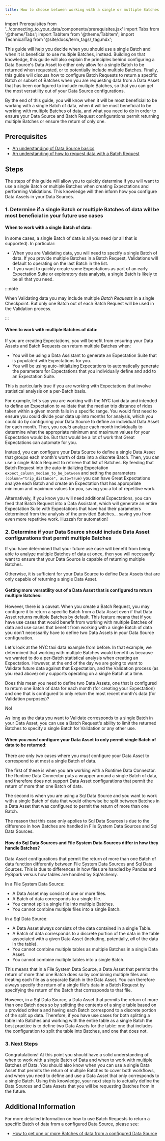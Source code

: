 ```yaml
---
title: How to choose between working with a single or multiple Batches of data
---
```

import Prerequisites from '../connecting_to_your_data/components/prerequisites.jsx'
import Tabs from '@theme/Tabs';
import TabItem from '@theme/TabItem';
import TechnicalTag from '@site/docs/term_tags/_tag.mdx';

This guide will help you decide when you should use a single Batch and when it is beneficial to use multiple Batches, instead.  Building on that knowledge, this guide will also explain the principles behind configuring a Data Source's Data Asset to either only allow for a single Batch to be returned when requested, or to potentially include multiple Batches.  Finally, this guide will discuss how to configure Batch Requests to return a specific Batch or subset of Batches when you are requesting data from a Data Asset that has been configured to include multiple Batches, so that you can get the most versatility out of your Data Source configurations.

By the end of this guide, you will know when it will be most beneficial to be working with a single Batch of data, when it will be most beneficial to be working with multiple Batches of data, and what you need to do in order to ensure your Data Source and Batch Request configurations permit returning multiple Batches or ensure the return of only one.

## Prerequisites

<Prerequisites>

- [An understanding of Data Source basics](../../terms/datasource.md)
- [An understanding of how to request data with a Batch Request](/docs/0.15.50/guides/connecting_to_your_data/how_to_get_one_or_more_batches_of_data_from_a_configured_datasource)

</Prerequisites>

## Steps

The steps of this guide will allow you to quickly determine if you will want to use a single Batch or multiple Batches when creating Expectations and performing Validations.  This knowledge will then inform how you configure Data Assets in your Data Sources.

### 1. Determine if a single Batch or multiple Batches of data will be most beneficial in your future use cases

#### When to work with a single Batch of data:

In some cases, a single Batch of data is all you need (or all that is supported).  In particular:
- When you are Validating data, you will need to specify a single Batch of data.  If you provide multiple Batches in a Batch Request, Validations will default to operating on the last Batch in the list.
- If you want to quickly create some Expectations as part of an early Expectation Suite or exploratory data analysis, a single Batch is likely to be all that you need.

:::note 

When Validating data you may include multiple *Batch Requests* in a single Checkpoint.  But only one Batch out of each Batch Request will be used in the Validation process.

:::

#### When to work with multiple Batches of data:

If you are creating Expectations, you will benefit from ensuring your Data Assets and Batch Requests can return multiple Batches when:
- You will be using a Data Assistant to generate an Expectation Suite that is populated with Expectations for you.
- You will be using auto-initializing Expectations to automatically generate the parameters for Expectations that you individually define and add to an Expectation Suite.

This is particularly true if you are working with Expectations that involve statistical analysis on a per-Batch basis.

For example, let's say you are working with the NYC taxi data and intended to define an Expectation to validate that the median trip distance of rides taken within a given month falls in a specific range. You would first need to ensure you could divide your data up into months for analysis, which you could do by configuring your Data Source to define an individual Data Asset for each month.  Then, you *could* analyze each month individually to determine what the appropriate minimum and maximum values for your Expectation would be.  But that would be a lot of work that Great Expectations can automate for you.

Instead, you can configure your Data Source to define a single Data Asset that groups each month's worth of data into a discrete Batch.  Then, you can use a single Batch Request to retrieve that list of Batches. By feeding that Batch Request into the auto-initializing Expectation `expect_column_median_to_be_between` and setting the parameters `(column="trip_distance", auto=True)` you can have Great Expectations analyze each Batch and create an Expectation that has appropriate minimum and maximum values for you, saving you a lot of repetitive work.

Alternatively, if you know you will need additional Expectations, you can feed that Batch Request into a Data Assistant, which will generate an entire Expectation Suite with Expectations that have had their parameters determined from the analysis of the provided Batches... saving you from even more repetitive work. Huzzah for automation!

### 2. Determine if your Data Source should include Data Asset configurations that permit multiple Batches

If you have determined that your future use case will benefit from being able to analyze multiple Batches of data at once, then you will necessarily want to ensure that your Data Source is capable of returning multiple Batches.

Otherwise, it is sufficient for your Data Source to define Data Assets that are only capable of returning a single Data Asset.

#### Getting more versatility out of a Data Asset that is configured to return multiple Batches:

However, there is a caveat.  When you create a Batch Request, you may configure it to return a specific Batch from a Data Asset even if that Data Asset returns multiple Batches by default.  This feature means that if you have use cases that would benefit from working with multiple Batches of data and use cases that benefit from working with a single Batch of data you don't necessarily have to define two Data Assets in your Data Source configuration.

Let's look at the NYC taxi data example from before.  In that example, we determined that working with multiple Batches would benefit us because we wanted to do a per-Batch statistical analysis when creating an Expectation.  However, at the end of the day we are going to want to Validate future data against that Expectation, and the Validation process (as you read above) only supports operating on a single Batch at a time.

Does this mean you need to define two Data Assets, one that is configured to return one Batch of data for each month (for creating your Expectation) and one that is configured to only return the most recent month's data (for Validation purposes)?

No!

As long as the data you want to Validate corresponds to a single Batch in your Data Asset, you can use a Batch Request's ability to limit the returned Batches to specify a single Batch for Validation or any other use.

#### When you *must* configure your Data Asset to only permit single Batch of data to be returned:

There are only two cases where you *must* configure your Data Asset to correspond to at most a single Batch of data.

The first of these is when you are working with a Runtime Data Connector. The Runtime Data Connector puts a wrapper around a single Batch of data, and therefore does not support Data Asset configurations that permit the return of more than one Batch of data.

The second is when you are using a Sql Data Source and you want to work with a single Batch of data that would otherwise be split between Batches in a Data Asset that was configured to permit the return of more than one Batch.  

The reason that this case only applies to Sql Data Sources is due to the difference in how Batches are handled in File System Data Sources and Sql Data Sources.

#### How do Sql Data Sources and File System Data Sources differ in how they handle Batches?

Data Asset configurations that permit the return of more than one Batch of data function differently between File System Data Sources and Sql Data Sources.  This is due to differences in how files are handled by Pandas and PySpark versus how tables are handled by SqlAlchemy.

In a File System Data Source:
- A Data Asset may consist of one or more files.
- A Batch of data corresponds to a single file.
- You cannot split a single file into multiple Batches.
- You cannot combine multiple files into a single Batch.

In a Sql Data Source:
- A Data Asset always consists of the data contained in a single Table.
- A Batch of data corresponds to a discrete portion of the data in the table associated with a given Data Asset (including, potentially, *all* of the data in the table).
- You cannot combine multiple tables as multiple Batches in a single Data Asset.
- You cannot combine multiple tables into a single Batch.

This means that in a File System Data Source, a Data Asset that permits the return of more than one Batch does so by combining multiple files and treating each file as a separate Batch in the Data Asset.  You can therefore always specify the return of a single file's data in a Batch Request by specifying the return of the Batch that corresponds to that file.

However, in a Sql Data Source, a Data Asset that permits the return of more than one Batch does so by splitting the contents of a single table based on a provided criteria and having each Batch correspond to a discrete portion of the split up data.  Therefore, if you have use cases for both splitting a table into Batches and working with the entire table as a single Batch the best practice is to define two Data Assets for the table: one that includes the configuration to split the table into Batches, and one that does not.

### 3. Next Steps

Congratulations!  At this point you should have a solid understanding of when to work with a single Batch of Data and when to work with multiple Batches of Data.  You should also know when you can use a single Data Asset that permits the return of multiple Batches to cover both workflows, and when you need to define and use a Data Asset that only corresponds to a single Batch.  Using this knowledge, your next step is to actually define the Data Sources and Data Assets that you will be requesting Batches from in the future.

## Additional Information

For more detailed information on how to use Batch Requests to return a specific Batch of data from a configured Data Source, please see:
- [How to get one or more Batches of data from a configured Data Source](/docs/0.15.50/guides/connecting_to_your_data/how_to_get_one_or_more_batches_of_data_from_a_configured_datasource)